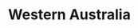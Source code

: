---
title: Western Australia
name: Western Australia
gid: wa
photo_url: /resources/csiro-logo.png
---